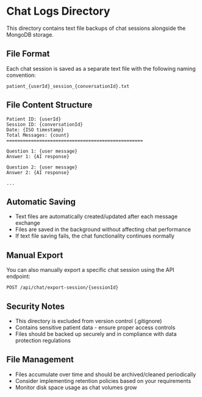 # Chat Logs Directory

This directory contains text file backups of chat sessions alongside the MongoDB storage.

## File Format

Each chat session is saved as a separate text file with the following naming convention:
```
patient_{userId}_session_{conversationId}.txt
```

## File Content Structure

```
Patient ID: {userId}
Session ID: {conversationId}
Date: {ISO timestamp}
Total Messages: {count}
==================================================

Question 1: {user message}
Answer 1: {AI response}

Question 2: {user message}
Answer 2: {AI response}

...
```

## Automatic Saving

- Text files are automatically created/updated after each message exchange
- Files are saved in the background without affecting chat performance
- If text file saving fails, the chat functionality continues normally

## Manual Export

You can also manually export a specific chat session using the API endpoint:
```
POST /api/chat/export-session/{sessionId}
```

## Security Notes

- This directory is excluded from version control (.gitignore)
- Contains sensitive patient data - ensure proper access controls
- Files should be backed up securely and in compliance with data protection regulations

## File Management

- Files accumulate over time and should be archived/cleaned periodically
- Consider implementing retention policies based on your requirements
- Monitor disk space usage as chat volumes grow